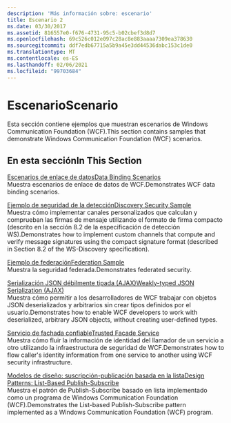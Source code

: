 ```yaml
---
description: 'Más información sobre: escenario'
title: Escenario 2
ms.date: 03/30/2017
ms.assetid: 816557e0-f676-4731-95c5-b02cbef3d8d7
ms.openlocfilehash: 69c526c012e097c28ac8e883aaaa7309ea378630
ms.sourcegitcommit: ddf7edb67715a5b9a45e3dd44536dabc153c1de0
ms.translationtype: MT
ms.contentlocale: es-ES
ms.lasthandoff: 02/06/2021
ms.locfileid: "99703684"
---
```

# <a name="scenario"></a><span data-ttu-id="56416-103">Escenario</span><span class="sxs-lookup"><span data-stu-id="56416-103">Scenario</span></span>

<span data-ttu-id="56416-104">Esta sección contiene ejemplos que muestran escenarios de Windows Communication Foundation (WCF).</span><span class="sxs-lookup"><span data-stu-id="56416-104">This section contains samples that demonstrate Windows Communication Foundation (WCF) scenarios.</span></span>  
  
## <a name="in-this-section"></a><span data-ttu-id="56416-105">En esta sección</span><span class="sxs-lookup"><span data-stu-id="56416-105">In This Section</span></span>  

 [<span data-ttu-id="56416-106">Escenarios de enlace de datos</span><span class="sxs-lookup"><span data-stu-id="56416-106">Data Binding Scenarios</span></span>](data-binding-scenarios.md)  
 <span data-ttu-id="56416-107">Muestra escenarios de enlace de datos de WCF.</span><span class="sxs-lookup"><span data-stu-id="56416-107">Demonstrates WCF data binding scenarios.</span></span>  
  
 [<span data-ttu-id="56416-108">Ejemplo de seguridad de la detección</span><span class="sxs-lookup"><span data-stu-id="56416-108">Discovery Security Sample</span></span>](discovery-security-sample.md)  
 <span data-ttu-id="56416-109">Muestra cómo implementar canales personalizados que calculan y comprueban las firmas de mensaje utilizando el formato de firma compacto (descrito en la sección 8.2 de la especificación de detección WS).</span><span class="sxs-lookup"><span data-stu-id="56416-109">Demonstrates how to implement custom channels that compute and verify message signatures using the compact signature format (described in Section 8.2 of the WS-Discovery specification).</span></span>  
  
 [<span data-ttu-id="56416-110">Ejemplo de federación</span><span class="sxs-lookup"><span data-stu-id="56416-110">Federation Sample</span></span>](federation-sample.md)  
 <span data-ttu-id="56416-111">Muestra la seguridad federada.</span><span class="sxs-lookup"><span data-stu-id="56416-111">Demonstrates federated security.</span></span>  
  
 [<span data-ttu-id="56416-112">Serialización JSON débilmente tipada (AJAX)</span><span class="sxs-lookup"><span data-stu-id="56416-112">Weakly-typed JSON Serialization (AJAX)</span></span>](weakly-typed-json-serialization-sample.md)  
 <span data-ttu-id="56416-113">Muestra cómo permitir a los desarrolladores de WCF trabajar con objetos JSON deserializados y arbitrarios sin crear tipos definidos por el usuario.</span><span class="sxs-lookup"><span data-stu-id="56416-113">Demonstrates how to enable WCF developers to work with deserialized, arbitrary JSON objects, without creating user-defined types.</span></span>  
  
 [<span data-ttu-id="56416-114">Servicio de fachada confiable</span><span class="sxs-lookup"><span data-stu-id="56416-114">Trusted Facade Service</span></span>](trusted-facade-service.md)  
 <span data-ttu-id="56416-115">Muestra cómo fluir la información de identidad del llamador de un servicio a otro utilizando la infraestructura de seguridad de WCF.</span><span class="sxs-lookup"><span data-stu-id="56416-115">Demonstrates how to flow caller's identity information from one service to another using WCF security infrastructure.</span></span>  
  
 [<span data-ttu-id="56416-116">Modelos de diseño: suscripción-publicación basada en la lista</span><span class="sxs-lookup"><span data-stu-id="56416-116">Design Patterns: List-Based Publish-Subscribe</span></span>](design-patterns-list-based-publish-subscribe.md)  
 <span data-ttu-id="56416-117">Muestra el patrón de Publish-Subscribe basado en lista implementado como un programa de Windows Communication Foundation (WCF).</span><span class="sxs-lookup"><span data-stu-id="56416-117">Demonstrates the List-based Publish-Subscribe pattern implemented as a Windows Communication Foundation (WCF) program.</span></span>
